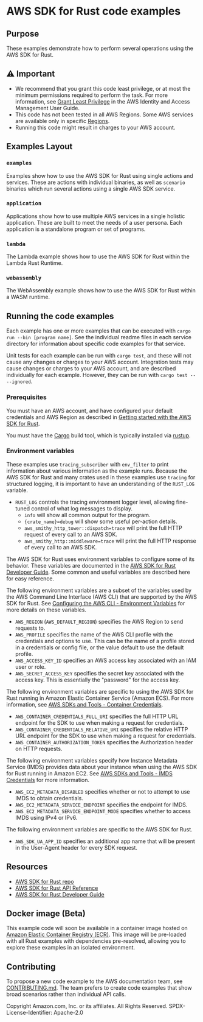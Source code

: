 # AWS SDK for Rust code examples

## Purpose

These examples demonstrate how to perform several operations using the AWS SDK for Rust.

## ⚠ Important

- We recommend that you grant this code least privilege, or at most the minimum permissions required to perform the task. For more information, see [Grant Least Privilege](https://docs.aws.amazon.com/IAM/latest/UserGuide/best-practices.html#grant-least-privilege) in the AWS Identity and Access Management User Guide.
- This code has not been tested in all AWS Regions. Some AWS services are available only in specific [Regions](https://aws.amazon.com/about-aws/global-infrastructure/regional-product-services).
- Running this code might result in charges to your AWS account.

## Examples Layout

### `examples`

Examples show how to use the AWS SDK for Rust using single actions and services. These are actions with individual binaries, as well as `scenario` binaries which run several actions using a single AWS SDK service.

### `application`

Applications show how to use multiple AWS services in a single holistic application. These are built to meet the needs of a user persona. Each application is a standalone program or set of programs.

### `lambda`

The Lambda example shows how to use the AWS SDK for Rust within the Lambda Rust Runtime.

### `webassembly`

The WebAssembly example shows how to use the AWS SDK for Rust within a WASM runtime.

## Running the code examples

Each example has one or more examples that can be executed with `cargo run --bin [program name]`.
See the individual readme files in each service directory for information about specific code examples for that service.

Unit tests for each example can be run with `cargo test`, and these will not cause any changes or charges to your AWS account.
Integration tests may cause changes or charges to your AWS account, and are described individually for each example.
However, they can be run with `cargo test -- --ignored`.

### Prerequisites

You must have an AWS account, and have configured your default credentials and AWS Region as described in [Getting started with the AWS SDK for Rust](https://docs.aws.amazon.com/sdk-for-rust/latest/dg/getting-started.html).

You must have the [Cargo](https://doc.rust-lang.org/cargo/) build tool, which is typically installed via [rustup](https://rustup.rs/).

### Environment variables

These examples use `tracing_subscriber` with `env_filter` to print information about various information as the example runs. Because the AWS SDK for Rust and many crates used in these examples use `tracing` for structured logging, it is important to have an understanding of the `RUST_LOG` variable.

- `RUST_LOG` controls the tracing environment logger level, allowing fine-tuned control of what log messages to display.
  - `info` will show all common output for the program.
  - `{crate_name}=debug` will show some useful per-action details.
  - `aws_smithy_http_tower::dispatch=trace` will print the full HTTP request of every call to an AWS SDK.
  - `aws_smithy_http::middleware=trace` will print the full HTTP response of every call to an AWS SDK.

The AWS SDK for Rust uses environment variables to configure some of its behavior.
These variables are documented in the [AWS SDK for Rust Developer Guide](https://docs.aws.amazon.com/sdk-for-rust/latest/dg/environment-variables.html).
Some common and useful variables are described here for easy reference.

The following environment variables are a subset of the variables used by the AWS Command Line Interface (AWS CLI) that are supported by the AWS SDK for Rust.
See [Configuring the AWS CLI - Environment Variables](https://docs.aws.amazon.com/cli/latest/userguide/cli-configure-envvars.html#envvars-list) for more details on these variables.

- `AWS_REGION` (`AWS_DEFAULT_REGION`) specifies the AWS Region to send requests to.
- `AWS_PROFILE` specifies the name of the AWS CLI profile with the credentials and options to use. This can be the name of a profile stored in a credentials or config file, or the value default to use the default profile.
- `AWS_ACCESS_KEY_ID` specifies an AWS access key associated with an IAM user or role.
- `AWS_SECRET_ACCESS_KEY` specifies the secret key associated with the access key. This is essentially the "password" for the access key.

The following environment variables are specific to using the AWS SDK for Rust running in Amazon Elastic Container Service (Amazon ECS).
For more information, see [AWS SDKs and Tools - Container Credentials](https://docs.aws.amazon.com/sdkref/latest/guide/feature-container-credentials.html).

- `AWS_CONTAINER_CREDENTIALS_FULL_URI` specifies the full HTTP URL endpoint for the SDK to use when making a request for credentials.
- `AWS_CONTAINER_CREDENTIALS_RELATIVE_URI` specifies the relative HTTP URL endpoint for the SDK to use when making a request for credentials.
- `AWS_CONTAINER_AUTHORIZATION_TOKEN` specifies the Authorization header on HTTP requests.

The following environment variables specify how Instance Metadata Service (IMDS) provides data about your instance when using the AWS SDK for Rust running in Amazon EC2.
See [AWS SDKs and Tools - IMDS Credentials](https://docs.aws.amazon.com/sdkref/latest/guide/feature-imds-credentials.html) for more information.

- `AWS_EC2_METADATA_DISABLED` specifies whether or not to attempt to use IMDS to obtain credentials.
- `AWS_EC2_METADATA_SERVICE_ENDPOINT` specifies the endpoint for IMDS.
- `AWS_EC2_METADATA_SERVICE_ENDPOINT_MODE` specifies whether to access IMDS using IPv4 or IPv6.

The following environment variables are specific to the AWS SDK for Rust.

- `AWS_SDK_UA_APP_ID` specifies an additional app name that will be present in the User-Agent header for every SDK request.

## Resources

- [AWS SDK for Rust repo](https://github.com/awslabs/aws-sdk-rust)
- [AWS SDK for Rust API Reference](https://docs.rs/releases/search?query=aws-sdk-)
- [AWS SDK for Rust Developer Guide](https://docs.aws.amazon.com/sdk-for-rust/latest/dg)

## Docker image (Beta)

This example code will soon be available in a container image
hosted on [Amazon Elastic Container Registry (ECR)](https://docs.aws.amazon.com/AmazonECR/latest/userguide/what-is-ecr.html). This image will be pre-loaded
with all Rust examples with dependencies pre-resolved, allowing you to explore
these examples in an isolated environment.

## Contributing

To propose a new code example to the AWS documentation team,
see [CONTRIBUTING.md](https://github.com/awsdocs/aws-doc-sdk-examples/blob/master/CONTRIBUTING.md).
The team prefers to create code examples that show broad scenarios rather than individual API calls.

Copyright Amazon.com, Inc. or its affiliates. All Rights Reserved. SPDX-License-Identifier: Apache-2.0
